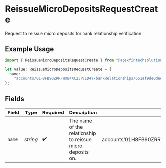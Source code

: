 # ReissueMicroDepositsRequestCreate

Request to reissue micro deposits for bank relationship verification.

## Example Usage

```typescript
import { ReissueMicroDepositsRequestCreate } from "@apexfintechsolutions/ascend-sdk/models/components";

let value: ReissueMicroDepositsRequestCreate = {
  name:
    "accounts/01H8FB90ZRRFWXB4XC2JPJ1D4Y/bankRelationships/651ef9de0dee00240813e60e",
};
```

## Fields

| Field                                                                          | Type                                                                           | Required                                                                       | Description                                                                    | Example                                                                        |
| ------------------------------------------------------------------------------ | ------------------------------------------------------------------------------ | ------------------------------------------------------------------------------ | ------------------------------------------------------------------------------ | ------------------------------------------------------------------------------ |
| `name`                                                                         | *string*                                                                       | :heavy_check_mark:                                                             | The name of the relationship to reissue micro deposits on.                     | accounts/01H8FB90ZRRFWXB4XC2JPJ1D4Y/bankRelationships/651ef9de0dee00240813e60e |